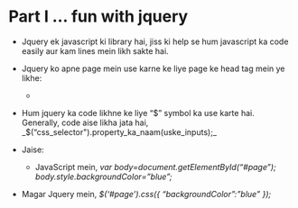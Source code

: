 # Part I … fun with jquery

- Jquery ek javascript ki library hai, jiss ki help se hum javascript ka code easily aur kam lines mein likh sakte hai.

- Jquery ko apne page mein use karne ke liye page ke head tag mein ye likhe:

	- <script src = “[https://ajax.googleapis.com/ajax/libs/jquery/3.1.1/jquery.min.js](https://ajax.googleapis.com/ajax/libs/jquery/3.1.1/jquery.min.js)”></script>

- Hum jquery ka code likhne ke liye “$” symbol ka use karte hai. Generally, code aise likha jata hai,
	 _$(“css_selector").property_ka_naam(uske_inputs);_
- Jaise:
	- JavaScript mein,
	_var body=document.getElementById(“#page”);_
	_body.style.backgroundColor=”blue”;_

- Magar Jquery mein,
	_$(‘#page’).css({ “backgroundColor”:”blue” });_


